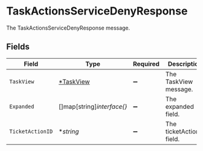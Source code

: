 # TaskActionsServiceDenyResponse

The TaskActionsServiceDenyResponse message.


## Fields

| Field                                        | Type                                         | Required                                     | Description                                  |
| -------------------------------------------- | -------------------------------------------- | -------------------------------------------- | -------------------------------------------- |
| `TaskView`                                   | [*TaskView](../../models/shared/taskview.md) | :heavy_minus_sign:                           | The TaskView message.                        |
| `Expanded`                                   | []map[string]*interface{}*                   | :heavy_minus_sign:                           | The expanded field.                          |
| `TicketActionID`                             | **string*                                    | :heavy_minus_sign:                           | The ticketActionId field.                    |